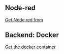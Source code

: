 <h2> Node-red </h2>
<a href> Get Node red from </a>

<h2> Backend: Docker  </h2>
<p><a href="https://hub.docker.com/repository/docker/nirvik00/ifcproj">Get the docker container</a><p>





